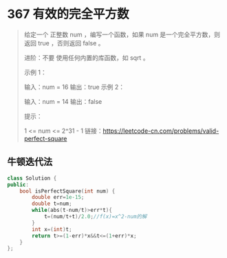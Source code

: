 # 367 有效的完全平方数

> 给定一个 正整数 num ，编写一个函数，如果 num 是一个完全平方数，则返回 true ，否则返回 false 。
>
> 进阶：不要 使用任何内置的库函数，如  sqrt 。
>
>  
>
> 示例 1：
>
> 输入：num = 16
> 输出：true
> 示例 2：
>
> 输入：num = 14
> 输出：false
>
>
> 提示：
>
> 1 <= num <= 2^31 - 1
> 链接：https://leetcode-cn.com/problems/valid-perfect-square

## 牛顿迭代法

~~~c++
class Solution {
public:
    bool isPerfectSquare(int num) {
        double err=1e-15;
        double t=num;
        while(abs(t-num/t)>err*t){
            t=(num/t+t)/2.0;//f(x)=x^2-num的解
        }
        int x=(int)t;
        return t>=(1-err)*x&&t<=(1+err)*x;
    }
};
~~~

